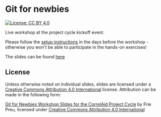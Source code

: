
# Git for newbies

[![License: CC BY 4.0](https://img.shields.io/badge/License-CC%20BY%204.0-lightgrey.svg)](https://creativecommons.org/licenses/by/4.0/)

Live workshop at the project cycle kickoff event.

Please follow the [setup instructions](https://github.com/CorrelAid/git-newbie-playground) in the days before the workshop - otherwise you won't be able to participate in the hands-on exercises!

The slides can be found [here](https://correlaid.github.io/projektzyklus-workshops/00_kickoff-git-for-newbies/slides.html)

## License
Unless otherwise noted on individual slides, slides are licensed under a [Creative Commons Attribution 4.0 International](https://creativecommons.org/licenses/by/4.0/deed) license. Attribution can be made in the following form:

[Git for Newbies Workshop Slides for the CorrelAid Project Cycle](https://correlaid.github.io/projektzyklus-workshops/00_kickoff-git-for-newbies/slides.html) by Frie Preu, licensed under [Creative Commons Attribution 4.0 International](https://creativecommons.org/licenses/by/4.0/deed)

